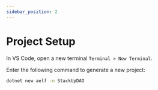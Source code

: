 ```yaml
---
sidebar_position: 2
---
```

# Project Setup

In VS Code, open a new terminal `Terminal > New Terminal`.

Enter the following command to generate a new project:

```bash
dotnet new aelf -n StackUpDAO
```

